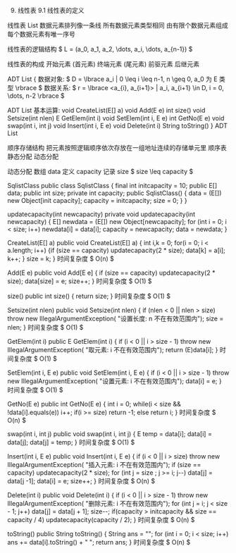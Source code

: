 9. 线性表
9.1 线性表的定义

线性表 List
数据元素排列像一条线
所有数据元素类型相同
由有限个数据元素组成
每个数据元素有唯一序号

线性表的逻辑结构
$ L = (a\_0, a\_1, a\_2, \dots, a\_i, \dots, a\_{n-1}) $

线性表的构成
开始元素 (首元素)
终端元素 (尾元素)
前驱元素
后继元素

ADT List
    {
    数据对象:
$ D = \lbrace a\_i | 0 \leq i \leq n-1, n \geq 0, a\_0 为 E 类型 \rbrace $
    数据关系:
$ r = \lbrace \<a\_{i}, a\_{i+1}\> | a\_i, a\_{i+1} \in D, i = 0, \dots, n-2 \rbrace $

ADT List
    基本运算:
        void CreateList(E[] a)
        void Add(E e)
        int size()
        void Setsize(int nlen)
        E GetElem(int i)
        void SetElem(int i, E e)
        int GetNo(E e)
        void swap(int i, int j)
        void Insert(int i, E e)
        void Delete(int i)
        String toString()
    } ADT List

顺序存储结构
把元素按照逻辑顺序依次存放在一组地址连续的存储单元里
顺序表
静态分配
动态分配

动态分配
数组 data
定义 capacity
记录 size
$ size \leq capacity $

SqlistClass<E>
    public class SqlistClass <E>
    {
    final int initcapacity = 10;
    public E[] data;
    public int size;
    private int capacity;
    public SqlistClass()
    {
        data = (E[]) new Object[init capacity];
        capacity = initcapacity;
        size = 0;
    }
    }

updatecapacity(int newcapacity)
    private void updatecapacity(int newcapacity)
    {
    E[] newdata = (E[]) new Object[newcapacity];
    for (int i = 0; i < size; i++)
        newdata[i] = data[i];
    capacity = newcapacity;
    data = newdata;
    }

CreateList(E[] a)
    public void CreateList(E[] a)
    {
    int i,k = 0;
    for(i = 0; i < a.length; i++)
       {if (size == capacity)
            updatecapacity(2 * size);
       data[k] = a[i];
       k++;
       }
    size = k;
    }
    时间复杂度 $ O(n) $

Add(E e)
    public void Add[E e]
    {
        if (size == capacity)
            updatecapacity(2 * size);
        data[size] = e;
        size++;
    }
    时间复杂度 $ O(1) $

size()
    public int size()
    {
        return size;
    }
    时间复杂度 $ O(1) $

Setsize(int nlen)
    public void Setsize(int nlen)
    {
        if (nlen < 0 || nlen > size)
            throw new IllegalArgumentException(
            "设置长度: n 不在有效范围内");
        size = nlen;
    }
    时间复杂度 $ O(1) $

GetElem(int i)
    public E GetElem(int i)
    {
        if (i < 0 || i > size - 1)
            throw new IllegalArgumentException(
            "取元素: i 不在有效范围内");
        return (E)data[i];
    }
    时间复杂度 $ O(1) $

SetElem(int i, E e)
    public void SetElem(int i, E e)
    {
        if (i < 0 || i > size - 1)
            throw new IllegalArgumentException(
            "设置元素: i 不在有效范围内");
        data[i] = e;
    }
    时间复杂度 $ O(1) $

GetNo(E e)
    public int GetNo(E e)
    {
        int i = 0;
        while(i < size && !data[i].equals(e))
            i++;
        if(i >= size)
            return -1;
        else
            return i;
    }
    时间复杂度 $ O(n) $

swap(int i, int j)
    public void swap(int i, int j)
    {
        E temp = data[i];
        data[i] = data[j];
        data[j] = temp;
    }
    时间复杂度 $ O(1) $

Insert(int i, E e)
    public void Insert(int i, E e)
    {
        if (i < 0 || i > size)
            throw new IllegalArgumentException(
            "插入元素: i 不在有效范围内");
        if (size == capacity)
            updatecapacity(2 * size);
        for (int j = size ; j >= i; j--)
            data[j] = data[j -1];
        data[i] = e;
        size++;
    }
    时间复杂度 $ O(n) $

Delete(int i)
    public void Delete(int i)
    {
        if (i < 0 || i > size - 1)
            throw new IllegalArgumentException(
            "删除元素: i 不在有效范围内");
        for (int j = i; j < size - 1; j++)
            data[j] = data[j + 1];
        size--;
        if(capacity > initcapacity && size == capacity / 4)
            updatecapacity(capacity / 2);
    }
    时间复杂度 $ O(n) $

toString()
    public String toString()
    {
        String ans = "";
        for (int i = 0; i < size; i++)
            ans += data[i].toString() + " ";
        return ans;
    }
    时间复杂度 $ O(n) $


